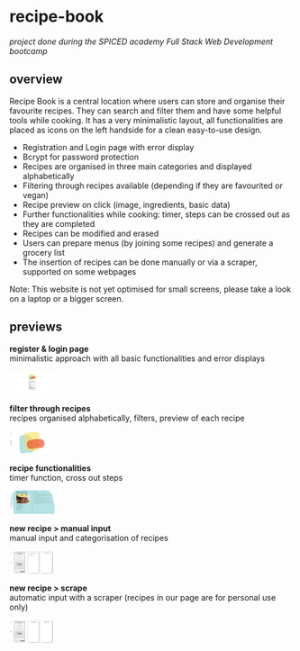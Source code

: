 # recipe-book

*project done during the SPICED academy Full Stack Web Development bootcamp* <br/>

## overview <br/>
Recipe Book is a central location where users can store and organise their favourite recipes. They can search and filter them and have some helpful tools while cooking. It has a very minimalistic layout, all functionalities are placed as icons on the left handside for a clean easy-to-use design.

- Registration and Login page with error display
- Bcrypt for password protection
- Recipes are organised in three main categories and displayed alphabetically
- Filtering through recipes available (depending if they are favourited or vegan)
- Recipe preview on click (image, ingredients, basic data)
- Further functionalities while cooking: timer, steps can be crossed out as they are completed
- Recipes can be modified and erased
- Users can prepare menus (by joining some recipes) and generate a grocery list
- The insertion of recipes can be done manually or via a scraper, supported on some webpages

Note: This website is not yet optimised for small screens, please take a look on a laptop or a bigger screen. <br/>


## previews <br/>

**register & login page** <br/>
minimalistic approach with all basic functionalities and error displays
&nbsp;

<kbd><img src="client/public/gifs/01_login.gif" width="80vw"/></kbd>

**filter through recipes** <br/>
recipes organised alphabetically, filters, preview of each recipe
&nbsp;

<kbd><img src="client/public/gifs/02_search.gif" width="80vw"/></kbd>

**recipe functionalities** <br/>
timer function, cross out steps
&nbsp;

<kbd><img src="client/public/gifs/03_recipe.gif" width="80vw"/></kbd>

**new recipe > manual input** <br/>
manual input and categorisation of recipes
&nbsp;

<kbd><img src="client/public/gifs/05_create_manual.gif" width="80vw"/></kbd>

**new recipe > scrape** <br/>
automatic input with a scraper (recipes in our page are for personal use only)
&nbsp;

<kbd><img src="client/public/gifs/06_create_scraper.gif" width="80vw"/></kbd>
